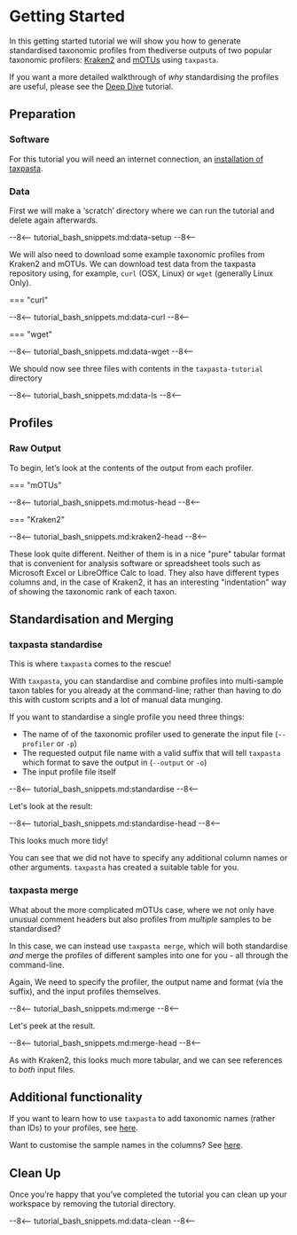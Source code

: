 
# Getting Started

In this getting started tutorial we will show you how to generate
standardised taxonomic profiles from thediverse outputs of two
popular taxonomic profilers: [Kraken2](https://ccb.jhu.edu/software/kraken2/)
and [mOTUs](https://motu-tool.org/) using `taxpasta`.

If you want a more detailed walkthrough of _why_ standardising the profiles
are useful, please see the [Deep Dive](/tutorials/deepdive) tutorial.

## Preparation

### Software

For this tutorial you will need an internet connection, an [installation of
taxpasta](/#install).

### Data

First we will make a ‘scratch’ directory where we can run the tutorial and
delete again afterwards.

--8<--
tutorial_bash_snippets.md:data-setup
--8<--

We will also need to download some example taxonomic profiles from Kraken2 and
mOTUs. We can download test data from the taxpasta repository using, for
example, `curl` (OSX, Linux) or `wget` (generally Linux Only).

=== "curl"

--8<--
    tutorial_bash_snippets.md:data-curl
--8<--

=== "wget"

--8<--
    tutorial_bash_snippets.md:data-wget
--8<--

We should now see three files with contents in the `taxpasta-tutorial` directory

--8<--
tutorial_bash_snippets.md:data-ls
--8<--

## Profiles

### Raw Output

To begin, let’s look at the contents of the output from each profiler.

=== "mOTUs"

--8<--
    tutorial_bash_snippets.md:motus-head
--8<--

=== "Kraken2"

--8<--
    tutorial_bash_snippets.md:kraken2-head
--8<--

These look quite different. Neither of them is in a nice "pure" tabular
format that is convenient for analysis software or spreadsheet tools such
as Microsoft Excel or LibreOffice Calc to load. They also have different
types columns and, in the case of Kraken2, it has an interesting
"indentation" way of showing the taxonomic rank of each taxon.

## Standardisation and Merging

### taxpasta standardise

This is where `taxpasta` comes to the rescue!

With `taxpasta`, you can standardise and combine profiles into multi-sample taxon tables
for you already at the command-line; rather than having to do this with custom scripts
and a lot of manual data munging.

If you want to standardise a single profile you need three things:

- The name of of the taxonomic profiler used to generate the input file (`--profiler` or `-p`)
- The requested output file name with a valid suffix that will tell `taxpasta` which format to save the output in
(`--output` or `-o`)
- The input profile file itself

--8<--
tutorial_bash_snippets.md:standardise
--8<--

Let's look at the result:

--8<--
tutorial_bash_snippets.md:standardise-head
--8<--

This looks much more tidy!

You can see that we did not have to specify any additional column names or other
arguments. `taxpasta` has created a suitable table for you.

### taxpasta merge

What about the more complicated mOTUs case, where we not only have unusual
comment headers but also profiles from _multiple_ samples to be standardised?

In this case, we can instead use `taxpasta merge`, which will both standardise
_and_ merge the profiles of different samples into one for you - all
through the command-line. 

Again, We need to specify the profiler, the output name and
format (via the suffix), and the input profiles themselves.

--8<--
tutorial_bash_snippets.md:merge
--8<--

Let's peek at the result.

--8<--
tutorial_bash_snippets.md:merge-head
--8<--

As with Kraken2, this looks much more tabular, and we can see references to
_both_ input files.

## Additional functionality

If you want to learn how to use `taxpasta` to add taxonomic names (rather than IDs) to your profiles, see [here](/how-tos/how-to-add-names).

Want to customise the sample names in the columns? See [here](/how-tos/how-to-customise-sample-names).

## Clean Up

Once you’re happy that you’ve completed the tutorial you can clean up your
workspace by removing the tutorial directory.

--8<--
tutorial_bash_snippets.md:data-clean
--8<--
